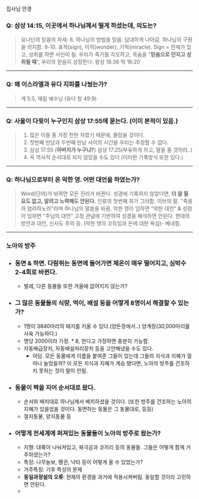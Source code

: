 집사님 안경
### Q: 삼상 14:15, 이곳에서 하나님께서 떨게 하셨는데, 의도는?
> 요나단의 믿음의 자세: 6, 하나님의 방법을 믿음. 담대하게 나아감. 하나님의 구원을 의지함.
  9-10. 표적(sign), 이적(wonder), 기적(miracle). Sign = 전제가 있고, 성취를 하면 사인이 됨. 우리가 죽기를 각오하고, 목숨을 "**믿음으로 던지고 성취될 때**", 우리의 믿음이 성장한다.
  왕상 18:36
  막 16:20
---
### Q: 왜 이스라엘과 유다 지파를 나눴는가? 
> 계 5:5, 재림 예수님 (유다 창 49:9)
---
### Q: 사울이 다윗이 누구인지 삼상 17:55에 묻는다. (이미 본적이 있음.)
> 1. 많은 이들 중 가장 천한 자였기 때문에, 몰랐을 것이다. 
> 2. 첫번째 만남과 두번째 만남 사이의 시간을 우리는 추정할 수 없다.
> 3. 삼상 17:55 (**아버지가 누구냐?**) 삼상 17:25(부유하게 하고, 딸을 줄 것이라..)
> 4. 꼭 역사적 순서대로 되지 않았을 수도 있다 (이러한 기록방식 또한 있다.)
---
### Q: 하나님으로부터 온 악한 영. 어떤 대언을 하였는가?
> Word(단어)가 바뀌면 모든 진리가 바뀐다. 
> 성경에 기록하지 않았다면, **더 알 필요도 없고, 알려고 노력해도 안된다.**
> 인류의 첫번째 최가 그러함. 이브의 말. "죽을까 염려하노라"라며 하나님의 말씀을 바꿈.
> 악한 영이 임하면 "악한 대언" & 성령이 임하면 "주님의 대언"
> 고정 관념에 기반하여 성경을 해석하면 안된다. 
> 현대의 방언과 대언, 신사도 주의 등. (악한 영의 꼬득임과 돈에 대한 욕심)- 베네힘. 
---
### 노아의 방주
- ### 동면 & 하면. 다람쥐는 동면에 들어가면 체온이 매우 떨어지고, 심박수 2-4회로 바뀐다.
	- 벌레, 다른 동물들 또한 겨울에 없어지지 않는가?
- ### 그 많은 동물들의 식량, 먹이, 배설 등을 어떻게 8명이서 해결할 수 있는가?
	- 1명이 3840마리의 돼지를 키울 수 있다.(양돈장에서..) 양계장(30,000마리를 사육 가능하다.) 
	- 명당 2000이라 가정. * 8, 한다고 가정하면 충분히 가능함. 
	- 자동배급장치, 자동배설처리장치 등을 고안해냈을 수도 있다. 
		- 아담. 모든 동물에게 이름을 붙여준 그들이 있는데 그들의 지식과 지혜가 얼마나 늘었을까? 이 모든 지식과 지혜가 계승 됐다면, 노아의 방주를 건조하지 못하는 것이 말이 안됨. 
- ### 동물이 짝을 지어 순서대로 왔다.
	- 순서와 배치대로 하나님께서 배치하셨을 것이다. (또한 방주를 건조하는 노아의 지혜가 있을었을 것이다. 동면하는 동물은 그 동물대로, 등등)
	- 절지동물, 양지동물 등
- ### 어떻게 전세계에 퍼져있는 동물들이 노아의 방주로 왔는가?
	- 지형: 대륙이 나눠져있고, 북극곰과 코끼리 등의 동물들. 그들은 어떻게 함께 거주하였는가?
	- 특징: 나무늘보, 펭귄, 낙타 등이 어떻게 올 수 있었는가?
	- 거주특징: 기후 특성의 문제
	- **동일과정설의 오류**: 현재의 환경을 과거에 적용시켜버림. 동일할 것이라 고민하면 안된다.
	- 